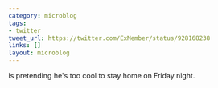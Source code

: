 ```yaml
---
category: microblog
tags:
- twitter
tweet_url: https://twitter.com/ExMember/status/928168238
links: []
layout: microblog
---
```

is pretending he's too cool to stay home on Friday night.
